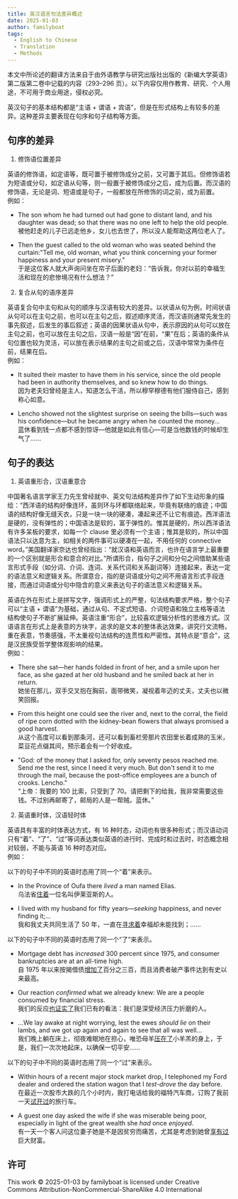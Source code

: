 ```yaml
---
title: 英汉语言句法差异概述
date: 2025-01-03
author: familyboat
tags:
  - English to Chinese
  - Translation
  - Methods
---
```


本文中所论述的翻译方法来自于由外语教学与研究出版社出版的《新编大学英语》第二版第二卷中记载的内容（293&ndash;296 页）。以下内容仅用作教育、研究、个人用途，不可用于商业用途，侵权必究。

英汉句子的基本结构都是“主语 + 谓语 + 宾语”，但是在形式结构上有较多的差异。这种差异主要表现在句序和句子结构等方面。

<!-- more -->

## 句序的差异

1. 修饰语位置差异

英语的修饰语，如定语等，既可置于被修饰成分之前，又可置于其后。但修饰语若为短语或分句，如定语从句等，则一般置于被修饰成分之后，成为后置。而汉语的修饰语，无论是词、短语或是句子，一般都放在所修饰的词之前，成为前置。
<br />
例如：

- The son whom he had turned out had gone to distant land, and his daughter was dead; so that there was no one left to help the old people.
  <br />
  被他赶走的儿子已远走他乡，女儿也去世了，所以没人能帮助这两位老人了。

- Then the guest called to the old woman who was seated behind the curtain:"Tell me, old woman, what you think concerning your former happiness and your present misery."
  <br />
  于是这位客人就大声询问坐在帘子后面的老妇：“告诉我，你对以前的幸福生活和现在的悲惨境况有什么想法？”

2. 复合从句的语序差异

英语复合句中主句和从句的顺序与汉语有较大的差异。以状语从句为例，时间状语从句可以在主句之前，也可以在主句之后，叙述顺序灵活，而汉语则通常先发生的事先叙述，后发生的事后叙述；英语的因果状语从句中，表示原因的从句可以放在主句之前，也可以放在主句之后，汉语一般是“因”在前，“果”在后；英语的条件从句位置也较为灵活，可以放在表示结果的主句之前或之后，汉语中常常为条件在前，结果在后。
<br />
例如：

- It suited their master to have them in his service, since the old people had been in authority themselves, and so knew how to do things.
  <br />
  因为老夫妇曾经是主人，知道怎么干活，所以穆罕穆德有他们服侍自己，感到称心如意。

- Lencho showed not the slightest surprise on seeing the bills&mdash;such was his confidence&mdash;but he became angry when he counted the money…
  <br />
  蓝休看到钱一点都不感到惊讶&mdash;他就是如此有信心&mdash;可是当他数钱的时候却生气了……

## 句子的表达

1. 英语重形合，汉语重意合

中国著名语言学家王力先生曾经就中、英文句法结构差异作了如下生动形象的描绘：“西洋语的结构好像连环，虽则环与环都联络起来，毕竟有联络的痕迹；中国语的结构好像无缝天衣，只是一块一块的硬凑，凑起来还不让它有痕迹。西洋语法是硬的，没有弹性的；中国语法是软的，富于弹性的。惟其是硬的，所以西洋语法有许多呆板的要求，如每一个 clause 里必须有一个主语；惟其是软的，所以中国语法只以达意为主，如相关的两件事可以硬凑在一起，不用任何的 connective word。”美国翻译家奈达也曾经指出：“就汉语和英语而言，也许在语言学上最重要的一个区别就是形合和意合的对比。”所谓形合，指句子之间和分句之间借助某些语言形式手段（如分词、介词、连词、关系代词和关系副词等）连接起来，表达一定的语法意义和逻辑关系。所谓意合，指的是词语或分句之间不用语言形式手段连接，而通过词语或分句中隐含的意义来表达句子的语法意义和逻辑关系。

英语在外在形式上是拼写文字，强调形式上的严整，句法结构要求严格，整个句子可以“主语 + 谓语”为基础，通过从句、不定式短语、介词短语和独立主格等语法结构使句子不断扩展延伸。英语注重“形合”，比较喜欢逻辑分析性的思维方式。汉语语言在形式上是表意的方块字，追求的是文本的整体表达效果，讲究行文流畅，重在表意，节奏感强，不太重视句法结构的连贯性和严密性。其特点是“意合”，这是汉民族受哲学整体观影响的结果。
<br />
例如：

- There she sat&mdash;her hands folded in front of her, and a smile upon her face, as she gazed at her old husband and he smiled back at her in return.
  <br />
  她坐在那儿，双手交叉抱在胸前，面带微笑，凝视着年迈的丈夫，丈夫也以微笑回报。

- From this height one could see the river and, next to the corral, the field of ripe corn dotted with the kidney-bean flowers that always promised a good harvest.
  <br />
  从这个高度可以看到那条河，还可以看到畜栏旁那片农田里长着成熟的玉米，菜豆花点缀其间，预示着会有一个好收成。

- "God: of the money that I asked for, only seventy pesos reached me. Send me the rest, since I need it very much. But don't send it to me through the mail, because the post-office employees are a bunch of crooks. Lencho."
  <br />
  “上帝：我要的 100 比索，只受到了 70。请把剩下的给我，我非常需要这些钱。不过别再邮寄了，邮局的人是一帮贼。蓝休。”

2. 英语重时体，汉语轻时体

英语具有丰富的时体表达方式，有 16 种时态，动词也有很多种形式；而汉语动词只有“着”、“了”、“过”等词表达类似英语的进行时、完成时和过去时，时态概念相对较弱，不能与英语 16 种时态对应。
<br />
例如：

以下的句子中不同的英语时态用了同一个“着”来表示。

- In the Province of Oufa there _lived_ a man named Elias.
  <br />
  乌法省<u>住着</u>一位名叫伊莱亚斯的人。

- I lived with my husband for fifty years&mdash;_seeking_ happiness, and never finding it;…
  <br />
  我和我丈夫共同生活了 50 年，一直在<u>寻求着</u>幸福却未能找到；……

以下的句子中不同的英语时态用了同一个“了”来表示。

- Mortgage debt has _increased_ 300 percent since 1975, and consumer bankruptcies are at an all-time high.
  <br />
  自 1975 年以来按揭借债<u>增加了</u>百分之三百，而且消费者破产事件达到有史以来最高。

- Our reaction _confirmed_ what we already knew: We are a people consumed by financial stress.
  <br />
  我们的反应<u>也证实了</u>我们已有的看法：我们是深受经济压力折磨的人。

- …We lay awake at night worrying, lest the ewes _should lie_ on their lambs, and we got up again and again to see that all was well…
  <br />
  我们晚上躺在床上，彻夜难眠地在担心，唯恐母羊<u>压在了</u>小羊羔的身上，于是，我们一次次地起床，以确保一切平安……

以下的句子中不同的英语时态用了同一个“过”来表示。

- Within hours of a recent major stock market drop, I telephoned my Ford dealer and ordered the station wagon that I _test-drove_ the day before.
  <br />
  在最近一次股市大跌的几个小时内，我打电话给我的福特汽车商，订购了我前一天<u>试开过</u>的旅行车。

- A guest one day asked the wife if she was miserable being poor, especially in light of the great wealth she _had_ once _enjoyed_.
  <br />
  有一天一个客人问这位妻子她是不是因贫穷而痛苦，尤其是考虑到她曾<u>享有过</u>巨大财富。

## 许可

This work © 2025-01-03 by familyboat is licensed under Creative Commons Attribution-NonCommercial-ShareAlike 4.0 International
